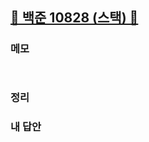 ##  [🩶 백준 10828 (스택) 🩶](https://www.acmicpc.net/problem/10828)



### 메모
```


```

### 정리


### 내 답안

``` java

```
